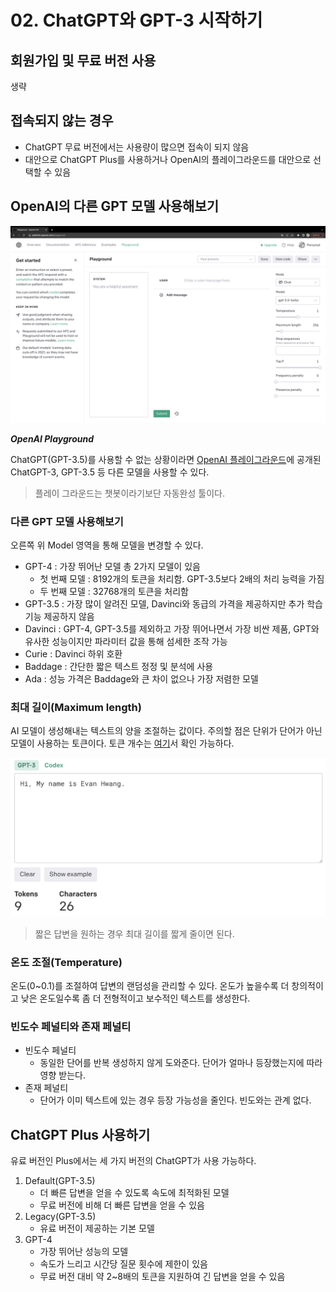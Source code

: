 # 02. ChatGPT와 GPT-3 시작하기

## 회원가입 및 무료 버전 사용

생략



## 접속되지 않는 경우

- ChatGPT 무료 버전에서는 사용량이 많으면 접속이 되지 않음
- 대안으로 ChatGPT Plus를 사용하거나 OpenAI의 플레이그라운드를 대안으로 선택할 수 있음



## OpenAI의 다른 GPT 모델 사용해보기

![image-20230717123759030](images/image-20230717123759030.png)

***OpenAI Playground***

ChatGPT(GPT-3.5)를 사용할 수 없는 상황이라면 [OpenAI 플레이그라운드](https://platform.openai.com/playground)에 공개된 ChatGPT-3, GPT-3.5 등 다른 모델을 사용할 수 있다.

> 플레이 그라운드는 챗봇이라기보단 자동완성 툴이다.



### 다른 GPT 모델 사용해보기

오른쪽 위 Model 영역을 통해 모델을 변경할 수 있다.

- GPT-4 : 가장 뛰어난 모델 총 2가지 모델이 있음
  - 첫 번째 모델 : 8192개의 토큰을 처리함. GPT-3.5보다 2배의 처리 능력을 가짐
  - 두 번째 모델 : 32768개의 토큰을 처리함
- GPT-3.5 : 가장 많이 알려진 모델, Davinci와 동급의 가격을 제공하지만 추가 학습 기능 제공하지 않음
- Davinci : GPT-4, GPT-3.5를 제외하고 가장 뛰어나면서 가장 비싼 제품, GPT와 유사한 성능이지만 파라미터 값을 통해 섬세한 조작 가능
- Curie : Davinci 하위 호환
- Baddage : 간단한 짧은 텍스트 정정 및 분석에 사용
- Ada : 성능 가격은 Baddage와 큰 차이 없으나 가장 저렴한 모델



### 최대 길이(Maximum length)

AI 모델이 생성해내는 텍스트의 양을 조절하는 값이다. 주의할 점은 단위가 단어가 아닌 모델이 사용하는 토큰이다. 토큰 개수는 [여기](https://platform.openai.com/tokenizer)서 확인 가능하다.

![image-20230717125502494](images/image-20230717125502494.png)

> 짧은 답변을 원하는 경우 최대 길이를 짧게 줄이면 된다. 



### 온도 조절(Temperature)

온도(0~0.1)를 조절하여 답변의 랜덤성을 관리할 수 있다. 온도가 높을수록 더 창의적이고 낮은 온도일수록 좀 더 전형적이고 보수적인 텍스트를 생성한다.



### 빈도수 페널티와 존재 페널티

- 빈도수 페널티
  - 동일한 단어를 반복 생성하지 않게 도와준다. 단어가 얼마나 등장했는지에 따라 영향 받는다.
- 존재 페널티
  - 단어가 이미 텍스트에 있는 경우 등장 가능성을 줄인다. 빈도와는 관계 없다.



## ChatGPT Plus 사용하기

유료 버전인 Plus에서는 세 가지 버전의 ChatGPT가 사용 가능하다.

1. Default(GPT-3.5)
   - 더 빠른 답변을 얻을 수 있도록 속도에 최적화된 모델
   - 무료 버전에 비해 더 빠른 답변을 얻을 수 있음
2. Legacy(GPT-3.5)
   - 유료 버전이 제공하는 기본 모델
3. GPT-4
   - 가장 뛰어난 성능의 모델
   - 속도가 느리고 시간당 질문 횟수에 제한이 있음
   - 무료 버전 대비 약 2~8배의 토큰을 지원하여 긴 답변을 얻을 수 있음